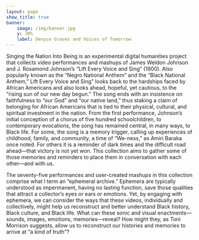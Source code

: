 ```yaml
---
layout: page
show_title: true
banner:
    image: /img/banner.jpg
    y: 30%
    label: Denyce Graves and Voices of Tomorrow
---
```


Singing the Nation Into Being is an experimental digital humanities project that collects video performances and mashups of James Weldon Johnson and J. Rosamond Johnson’s “Lift Every Voice and Sing” (1900). Also popularly known as the “Negro National Anthem” and the “Black National Anthem,” Lift Every Voice and Sing” looks back to the hardships faced by African Americans and also looks ahead, hopeful, yet cautious, to the “rising sun of our new day begun.” The song ends with an insistence on faithfulness to “our God” and “our native land,” thus staking a claim of belonging for African Americans that is tied to their physical, cultural, and spiritual investment in the nation. From the first performance, Johnson’s initial conception of a chorus of five hundred schoolchildren, to contemporary evocations, the song has remained central, in many ways, to Black life. For some, the song is a memory trigger, calling up experiences of childhood, family, and community, a time of “We-ness,” as Amiri Baraka once noted. For others it is a reminder of dark times and the difficult road ahead—that victory is not yet won. This collection aims to gather some of those memories and reminders to place them in conversation with each other—and with us.    

The seventy-five performances and user-created mashups in this collection comprise what I term an “ephemeral archive.” Ephemera are typically understood as impermanent, having no lasting function, save those qualities that attract a collector’s eyes or ears or emotions. Yet, by engaging with ephemera, we can consider the ways that these videos, individually and collectively, might help us reconstruct and better understand Black history, Black culture, and Black life. What can these sonic and visual enactments—sounds, images, emotions, memories—reveal? How might they, as Toni Morrison suggests, allow us to reconstruct our histories and memories to arrive at “a kind of truth”?  
